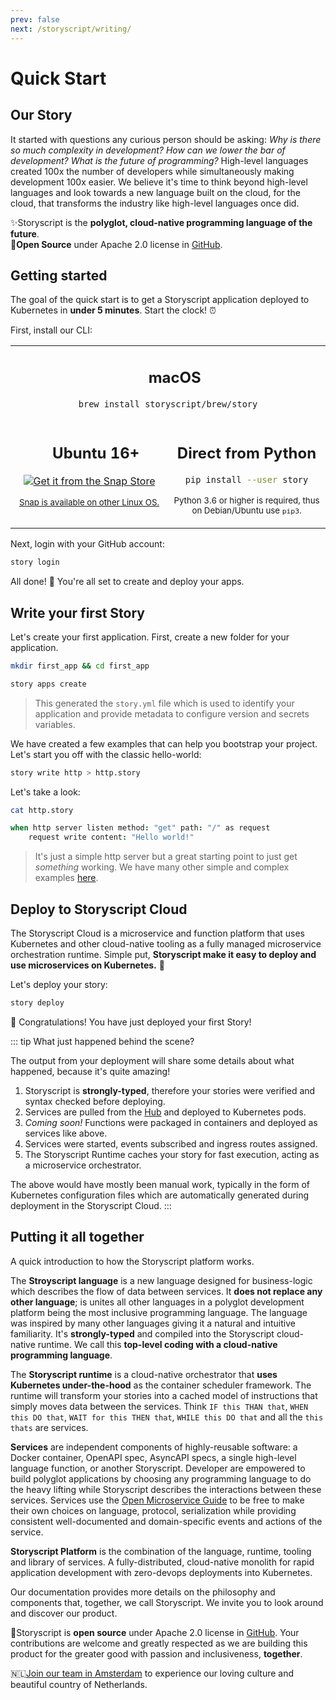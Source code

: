 ```yaml
---
prev: false
next: /storyscript/writing/
---
```


<script>
import { Tweet } from 'vue-tweet-embed/dist'

export default {
    components: {Tweet}
}
</script>

# Quick Start

## Our Story

It started with questions any curious person should be asking: *Why is there so much complexity in development?* *How can we lower the bar of development?* *What is the future of programming?* High-level languages created 100x the number of developers while simultaneously making development 100x easier. We believe it's time to think beyond high-level languages and look towards a new language built on the cloud, for the cloud, that transforms the industry like high-level languages once did.

✨Storyscript is the **polyglot, cloud-native programming language of the future**.<br>
🙋‍**Open Source** under Apache 2.0 license in [GitHub](https://github.com/storyscript).

<div align="center">
  <Tweet id="1145647520040869888"></Tweet>
</div>

## Getting started

The goal of the quick start is to get a Storyscript application deployed to Kubernetes in **under 5 minutes**. Start the clock! ⏰

First, install our CLI:

<table width="100%">
<tr>
<td style="text-align:center" width="100%" valign="top" colspan="2">
<h2><img src="../assets/apple-logo.svg" width="15"> macOS</h2>

```bash
brew install storyscript/brew/story
```

</td>
<!--
<td style="text-align:center" width="50%" valign="top">
<h2><img src="../assets/windows-logo.svg" width="15"> Windows</h2>

Download the appropriate installer:

<div><a href="https://github.com/asyncy/cli/releases/download/0.0.6/asyncy-x64.exe" class="button">64-bit installer</a></div>
<div><a href="#" class="button">32-bit installer</a></div>

</td>
-->
</tr>
<tr>
<td style="text-align:center" width="50%" valign="top">
<h2><img src="../assets/ubuntu-logo.svg" width="15"> Ubuntu 16+</h2>



<a href="https://snapcraft.io/story">
  <img alt="Get it from the Snap Store" src="https://snapcraft.io/static/images/badges/en/snap-store-white.svg" />
</a>

<small style="display:block; width: 100%"><a href="https://snapcraft.io/">Snap is available on other Linux OS.</a></small>

</td>
<td style="text-align:center" width="50%" valign="top">
<h2>Direct from Python</h2>

```bash
pip install --user story
```

<small>Python 3.6 or higher is required, thus on Debian/Ubuntu use `pip3`.</small>

</td>
</tr>
</table>

Next, login with your GitHub account:

```bash
story login
```

All done! 💪 You're all set to create and deploy your apps.


## Write your first Story

Let's create your first application. First, create a new folder for your application.

```bash
mkdir first_app && cd first_app
```
```bash
story apps create
```

> This generated the `story.yml` file which is used to identify your application and provide metadata to configure version and secrets variables.

We have created a few examples that can help you bootstrap your project. Let's start you off with the classic hello-world:

```bash
story write http > http.story
```

Let's take a look:

```bash
cat http.story
```

```coffeescript
when http server listen method: "get" path: "/" as request
    request write content: "Hello world!"
```
> It's just a simple http server but a great starting point to just get *something* working. We have many other simple and complex examples [here](https://github.com/storyscript/examples).

## Deploy to Storyscript Cloud

The Storyscript Cloud is a microservice and function platform that uses Kubernetes and other cloud-native tooling as a fully managed microservice orchestration runtime. Simple put, **Storyscript make it easy to deploy and use microservices on Kubernetes.** 💪

Let's deploy your story:

```bash
story deploy
```

🎉 Congratulations! You have just deployed your first Story!

::: tip What just happened behind the scene?

The output from your deployment will share some details about what happened, because it's quite amazing!

1. Storyscript is **strongly-typed**, therefore your stories were verified and syntax checked before deploying.
1. Services are pulled from the [Hub](https://hub.storyscript.io) and deployed to Kubernetes pods.
1. *Coming soon!* Functions were packaged in containers and deployed as services like above.
1. Services were started, events subscribed and ingress routes assigned.
1. The Storyscript Runtime caches your story for fast execution, acting as a microservice orchestrator.

The above would have mostly been manual work, typically in the form of Kubernetes configuration files which are automatically generated during deployment in the Storyscript Cloud.
:::

## Putting it all together

A quick introduction to how the Storyscript platform works.

The **Stroyscript language** is a new language designed for business-logic which describes the flow of data between services. It **does not replace any other language**; is unites all other languages in a polyglot development platform being the most inclusive programming language. The language was inspired by many other languages giving it a natural and intuitive familiarity. It's **strongly-typed** and compiled into the Storyscript cloud-native runtime. We call this **top-level coding with a cloud-native programming language**.

The **Storyscript runtime** is a cloud-native orchestrator that **uses Kubernetes under-the-hood** as the container scheduler framework. The runtime will transform your stories into a cached model of instructions that simply moves data between the services. Think `IF this THAN that`, `WHEN this DO that`, `WAIT for this THEN that`, `WHILE this DO that` and all the `this thats` are services.

**Services** are independent components of highly-reusable software: a Docker container, OpenAPI spec, AsyncAPI specs, a single high-level language function, or another Storyscript. Developer are empowered to build polyglot applications by choosing any programming language to do the heavy lifting while Storyscript describes the interactions between these services. Services use the [Open Microservice Guide](https://microservice.guide/) to be free to make their own choices on language, protocol, serialization while providing consistent well-documented and domain-specific events and actions of the service. 

**Storyscript Platform** is the combination of the language, runtime, tooling and library of services. A fully-distributed, cloud-native monolith for rapid application development with zero-devops deployments into Kubernetes.

Our documentation provides more details on the philosophy and components that, together, we call Storyscript. We invite you to look around and discover our product.

🙋‍Storyscript is **open source** under Apache 2.0 license in [GitHub](https://github.com/storyscript). Your contributions are welcome and greatly respected as we are building this product for the greater good with passion and inclusiveness, **together**.<br>

🇳🇱[Join our team in Amsterdam](https://angel.co/storyscript/jobs) to experience our loving culture and beautiful country of Netherlands.
